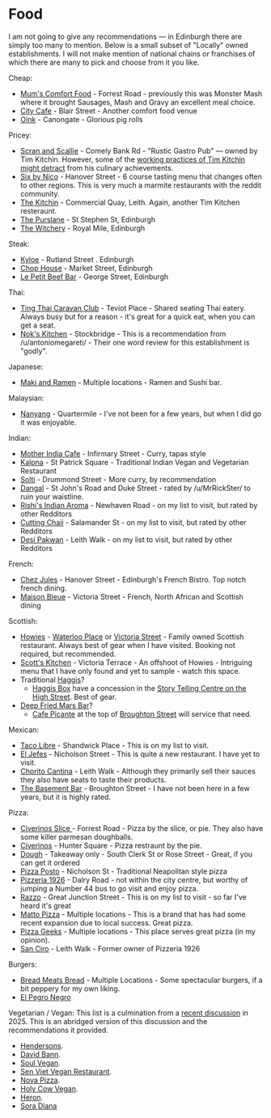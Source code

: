 # Food

I am not going to give any recommendations — in Edinburgh there are simply too many to mention. Below is a small subset of "Locally" owned establishments. I will not make mention of national chains or franchises of which there are many to pick and choose from it you like. 

Cheap:
* [Mum's Comfort Food](https://bit.ly/41CRyLn) - Forrest Road - previously this was Monster Mash where it brought Sausages, Mash and Gravy an excellent meal choice. 
* [City Cafe](https://bit.ly/477g6NW) - Blair Street - Another comfort food venue
* [Oink](http://bit.ly/3mm7Gkk) - Canongate - Glorious pig rolls

Pricey:
* [Scran and Scallie](https://bit.ly/3Rvmwk6) - Comely Bank Rd - "Rustic Gastro Pub" — owned by Tim Kitchin.  However, some of the [working practices of Tim Kitchin might detract](https://bit.ly/3TqRk8h) from his culinary achievements. 
* [Six by Nico](https://bit.ly/3RZFEZr) - Hanover Street - 6 course tasting menu that changes often to other regions. This is very much a marmite restaurants with the reddit community.
* [The Kitchin](https://thekitchin.com/) - Commercial Quay, Leith. Again, another Tim Kitchen resteraunt. 
* [The Purslane](http://www.purslanerestaurant.co.uk/) - St Stephen St, Edinburgh
* [The Witchery](https://www.thewitchery.com/dine/) - Royal Mile, Edinburgh

Steak: 
* [Kyloe](https://kyloerestaurant.com/) - Rutland Street . Edinburgh
* [Chop House](https://chophousesteak.co.uk) - Market Street, Edinburgh
* [Le Petit Beef Bar](https://beefbar.com/le-petit-beefbar-edinburgh/) - George Street, Edinburgh

Thai:
* [Ting Thai Caravan Club](https://bit.ly/3Rz7qKl) - Teviot Place - Shared seating Thai eatery. Always busy but for a reason - it's great for a quick eat, when you can get a seat.
* [Nok's Kitchen](https://bit.ly/3u2ksrP) - Stockbridge - This is a recommendation from /u/antoniomegareti/  - Their one word review for this establishment is "godly".

Japanese:
* [Maki and Ramen](https://bit.ly/3tEH5T7) - Multiple locations - Ramen and Sushi bar. 

Malaysian:
* [Nanyang](http://bit.ly/3IffNXY) - Quartermile - I've not been for a few years, but when I did go it was enjoyable.

Indian:
* [Mother India Cafe](https://bit.ly/41QZaud) - Infirmary Street -  Curry, tapas style 
* [Kalpna](https://bit.ly/47hPbyW) - St Patrick Square - Traditional Indian Vegan and Vegetarian Restaurant
* [Solti](http://bit.ly/3IMhGfu) - Drummond Street - More curry, by recommendation
* [Dangal](https://bit.ly/3QPziek) - St John's Road and Duke Street - rated by /u/MrRickSter/ to ruin your waistline.
* [Rishi's Indian Aroma](https://bit.ly/40y0G3G) - Newhaven Road - on my list to visit, but rated by other Redditors
* [Cutting Chaii](https://bit.ly/3sliVN2) - Salamander St - on my list to visit, but rated by other Redditors
* [Desi Pakwan](https://bit.ly/3smm1Al) - Leith Walk - on my list to visit, but rated by other Redditors

French: 
* [Chez Jules](http://bit.ly/3CN1lDC) - Hanover Street - Edinburgh's French Bistro. Top notch french dining. 
* [Maison Bleue](https://bit.ly/3w2qDK1) - Victoria Street - French, North African and Scottish dining

Scottish: 
* [Howies](http://bit.ly/3QBLzkw) - [Waterloo Place](http://bit.ly/3ZDzrnd) or [Victoria Street](http://bit.ly/3COhOY9) - Family owned Scottish restaurant. Always best of gear when I have visited. Booking not required, but recommended. 
* [Scott's Kitchen](http://bit.ly/3X1RPod) - Victoria Terrace - An offshoot of Howies - Intriguing menu that I have only found and yet to sample - watch this space. 
* Traditional [Haggis](http://bit.ly/3W97rVI)?
  * [Haggis Box](http://bit.ly/3X9OR13) have a concession in the [Story Telling Centre on the High Street](https://bit.ly/3RzqrMH). Best of gear. 
* [Deep Fried Mars Bar](http://bit.ly/3w4WJFb)? 
  * [Cafe Picante](http://bit.ly/3X9gmrx) at the top of [Broughton Street](https://bit.ly/3WcdFEh) will service that need.

Mexican:
* [Taco Libre](https://bit.ly/3Fp9hMm) - Shandwick Place - This is on my list to visit. 
* [El Jefes](https://bit.ly/3M6fdxq) - Nicholson Street - This is quite a new restaurant. I have yet to visit. 
* [Chorito Cantina](https://bit.ly/48YJVlS) - Leith Walk - Although they primarily sell their sauces they also have seats to taste their products. 
* [The Basement Bar](https://bit.ly/3PUgUPC) - Broughton Street - I have not been here in a few years, but it is highly rated. 

Pizza: 
* [Civerinos Slice ](http://bit.ly/3H2PlQZ)- Forrest Road - Pizza by the slice, or pie. They also have some killer parmesan doughballs. 
* [Civerinos](http://bit.ly/3CM03J6) - Hunter Square - Pizza restraunt by the pie. 
* [Dough](http://bit.ly/3QLezGH) - Takeaway only - South Clerk St or Rose Street -  Great, if you can get it ordered
* [Pizza Posto](http://bit.ly/3QAa1TD) - Nicholson St - Traditional Neapolitan style pizza
* [Pizzeria 1926](http://bit.ly/3Xbu4Kj) - Dalry Road - not within the city centre, but worthy of jumping a Number 44 bus to go visit and enjoy pizza.
* [Razzo](https://bit.ly/46yjy4x) - Great Junction Street - This is on my list to visit - so far I've heard it's great
* [Matto Pizza](https://bit.ly/3s6i2aO) - Multiple locations - This is a brand that has had some recent expansion due to local success. Great pizza. 
* [Pizza Geeks](https://bit.ly/3rYHXkS) - Multiple locations - This place serves great pizza (in my opinion). 
* [San Ciro](https://bit.ly/3QMcYSJ) - Leith Walk - Former owner of Pizzeria 1926 

Burgers:
* [Bread Meats Bread](http://bit.ly/3Wig0xG) - Multiple Locations - Some spectacular burgers, if a bit peppery for my own liking. 
* [El Pegro Negro](https://www.el-perro-negro.com/#location)

Vegetarian / Vegan:
This list is a culmination from a [recent discussion](https://redd.it/1n26w5h) in 2025. This is an abridged version of this discussion and the recommendations it provided.
* [Hendersons](https://www.hendersonsrestaurant.com/).
* [David Bann](https://www.davidbann.co.uk/).
* [Soul Vegan](https://soulvegan.uk/).
* [Sen Viet Vegan Restaurant](https://www.senvietchay.co.uk/home).
* [Nova Pizza](https://novapizza.co.uk/).
* [Holy Cow Vegan](https://holycowvegan.net/).
* [Heron](https://www.heron.scot/menu).
* [Sora Diana](https://www.thevegansora.com/sora-diana/)